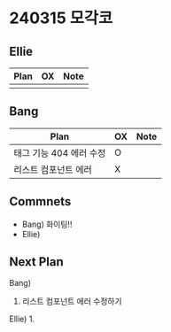 # 240315 모각코

## Ellie

| Plan 	| OX 	| Note 	|
|------	|----	|------	|
|  |    |      	|


## Bang

| Plan 	| OX 	| Note 	|
|------	|----	|------	|
| 태그 기능 404 에러 수정 |  O  |      |
| 리스트 컴포넌트 에러 |  X  |      	|


## Commnets

 - Bang)  화이팅!!
 - Ellie) 
 
## Next Plan
 Bang)
 1.  리스트 컴포넌트 에러 수정하기
 
 Ellie)
 1. 
